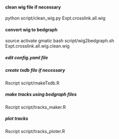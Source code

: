 #### clean wig file if necessary
python script/clean_wig.py Expt.crosslink.all.wig

#### convert wig to bedgraph
source activate gmatic
bash script/wig2bedgraph.sh Expt.crosslink.all.wig.clean.wig

##### edit config.yaml file

##### create txdb file if necessary
Rscript script/makeTxdb.R 

##### make tracks using bedgraph files
Rscript script/tracks_maker.R

##### plot tracks
Rscript script/tracks_ploter.R

